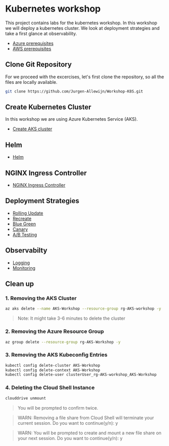 # Kubernetes workshop

This project contains labs for the kubernetes workshop. In this workshop we will deploy a kubernetes cluster. We look at deployment strategies and take a first glance at observability.


- [Azure prerequisites](k8s/Azure-prerequisites/)
- [AWS prerequisites](k8s/AWS-prerequisites/)

## Clone Git Repository

For we proceed with the excercises, let's first clone the repository, so all the files are locally available.

```bash
git clone https://github.com/Jurgen-Allewijn/Workshop-K8S.git
````

## Create Kubernetes Cluster

In this workshop we are using Azure Kubernetes Service (AKS). 

- [Create AKS cluster](k8s/k8s-cluster/)

## Helm

- [Helm](k8s/helm/)

## NGINX Ingress Controller

- [NGINX Ingress Controller](k8s/ingress/)


## Deployment Strategies

- [Rolling Update](k8s/rolling-update/)
- [Recreate](k8s/recreate/)
- [Blue Green](k8s/blue-green/)
- [Canary](k8s/canary/)
- [A/B Testing](k8s/a-b-testing/)

## Observabilty

- [Logging](k8s/logging/)
- [Monitoring](k8s/monitoring/)

##  Clean up

### 1. Removing the AKS Cluster

```bash
az aks delete --name AKS-Workshop --resource-group rg-AKS-workshop -y 
```
> Note: It might take 3-6 minutes to delete the cluster


### 2. Removing the Azure Resource Group

```bash
az group delete --resource-group rg-AKS-Workshop -y
```

### 3. Removing the AKS Kubeconfig Entries

```bash
kubectl config delete-cluster AKS-Workshop
kubectl config delete-context AKS-Workshop
kubectl config delete-user clusterUser_rg-AKS-workshop_AKS-Workshop
```

### 4. Deleting the Cloud Shell Instance

```bash
clouddrive unmount
```
> You will be prompted to confirm twice.

>WARN: Removing a file share from Cloud Shell will terminate your current session.
Do you want to continue(y/n): y

> WARN: You will be prompted to create and mount a new file share on your next session.
Do you want to continue(y/n): y
